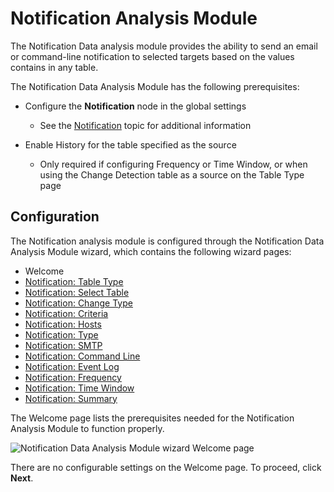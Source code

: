 # Notification Analysis Module

The Notification Data analysis module provides the ability to send an email or command-line
notification to selected targets based on the values contains in any table.

The Notification Data Analysis Module has the following prerequisites:

- Configure the **Notification** node in the global settings

    - See the [Notification](/docs/accessanalyzer/12.0/admin/settings/notification.md) topic for additional information

- Enable History for the table specified as the source

    - Only required if configuring Frequency or Time Window, or when using the Change Detection
      table as a source on the Table Type page

## Configuration

The Notification analysis module is configured through the Notification Data Analysis Module wizard,
which contains the following wizard pages:

- Welcome
- [Notification: Table Type](/docs/accessanalyzer/12.0/admin/analysis/notification/tabletype.md)
- [Notification: Select Table](/docs/accessanalyzer/12.0/admin/analysis/notification/selecttable.md)
- [Notification: Change Type](/docs/accessanalyzer/12.0/admin/analysis/notification/changetype.md)
- [Notification: Criteria](/docs/accessanalyzer/12.0/admin/analysis/notification/criteria.md)
- [Notification: Hosts](/docs/accessanalyzer/12.0/admin/analysis/notification/hosts.md)
- [Notification: Type](/docs/accessanalyzer/12.0/admin/analysis/notification/type.md)
- [Notification: SMTP](/docs/accessanalyzer/12.0/admin/analysis/notification/smtp.md)
- [Notification: Command Line](/docs/accessanalyzer/12.0/admin/analysis/notification/commandline.md)
- [Notification: Event Log](/docs/accessanalyzer/12.0/admin/analysis/notification/eventlog.md)
- [Notification: Frequency](/docs/accessanalyzer/12.0/admin/analysis/notification/frequency.md)
- [Notification: Time Window](/docs/accessanalyzer/12.0/admin/analysis/notification/timewindow.md)
- [Notification: Summary](/docs/accessanalyzer/12.0/admin/analysis/notification/summary.md)

The Welcome page lists the prerequisites needed for the Notification Analysis Module to function
properly.

![Notification Data Analysis Module wizard Welcome page](/img/product_docs/accessanalyzer/12.0/admin/analysis/notification/welcome.webp)

There are no configurable settings on the Welcome page. To proceed, click **Next**.
